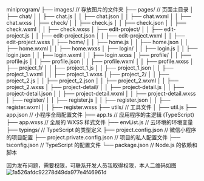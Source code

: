 miniprogram/
├── images/                     // 存放图片的文件夹
├── pages/                      // 页面主目录
│   ├── chat/
│   │   ├── chat.js
│   │   ├── chat.json
│   │   ├── chat.wxml
│   │   ├── chat.wxss
│   ├── check/
│   │   ├── check.js
│   │   ├── check.json
│   │   ├── check.wxml
│   │   ├── check.wxss
│   ├── edit-project/
│   │   ├── edit-project.js
│   │   ├── edit-project.json
│   │   ├── edit-project.wxml
│   │   ├── edit-project.wxss
│   ├── home/
│   │   ├── home.js
│   │   ├── home.json
│   │   ├── home.wxml
│   │   ├── home.wxss
│   ├── login/
│   │   ├── login.js
│   │   ├── login.json
│   │   ├── login.wxml
│   │   ├── login.wxss
│   ├── profile/
│   │   ├── profile.js
│   │   ├── profile.json
│   │   ├── profile.wxml
│   │   ├── profile.wxss
│   ├── project_1/
│   │   ├── project_1.js
│   │   ├── project_1.json
│   │   ├── project_1.wxml
│   │   ├── project_1.wxss
│   ├── project_2/
│   │   ├── project_2.js
│   │   ├── project_2.json
│   │   ├── project_2.wxml
│   │   ├── project_2.wxss
│   ├── project-detail/
│   │   ├── project-detail.js
│   │   ├── project-detail.json
│   │   ├── project-detail.wxml
│   │   ├── project-detail.wxss
│   ├── register/
│   │   ├── register.js
│   │   ├── register.json
│   │   ├── register.wxml
│   │   ├── register.wxss
├── utils/                       // 工具文件
│   ├── util.js
├── app.json                     // 小程序全局配置文件
├── app.ts                       // 应用程序的主逻辑 (TypeScript)
├── app.wxss                     // 全局的 WXSS 样式文件
├── envList.js                   // 云环境的环境变量
├── typings/                     // TypeScript 的类型定义
├── project.config.json          // 微信小程序的项目配置
├── project.private.config.json  // 项目的私人配置文件
├── tsconfig.json                // TypeScript 的配置文件
└── package.json                 // Node.js 的依赖和脚本


因为发布问题，需要权限，可联系开发人员我取得权限，本人二维码如图
![1a526afdc92278d49da977e4f46961d](https://github.com/user-attachments/assets/736cf18a-0f1c-4d66-8032-cecf8fed07f1)
